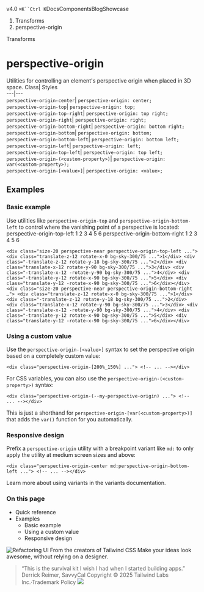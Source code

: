 v4.0
`⌘K``Ctrl K`DocsComponentsBlogShowcase
  1. Transforms
  2. perspective-origin


Transforms
# perspective-origin
Utilities for controlling an element's perspective origin when placed in 3D space.
Class| Styles  
---|---  
`perspective-origin-center`| `perspective-origin: center;`  
`perspective-origin-top`| `perspective-origin: top;`  
`perspective-origin-top-right`| `perspective-origin: top right;`  
`perspective-origin-right`| `perspective-origin: right;`  
`perspective-origin-bottom-right`| `perspective-origin: bottom right;`  
`perspective-origin-bottom`| `perspective-origin: bottom;`  
`perspective-origin-bottom-left`| `perspective-origin: bottom left;`  
`perspective-origin-left`| `perspective-origin: left;`  
`perspective-origin-top-left`| `perspective-origin: top left;`  
`perspective-origin-(<custom-property>)`| `perspective-origin: var(<custom-property>);`  
`perspective-origin-[<value>]`| `perspective-origin: <value>;`  
## Examples
### Basic example
Use utilities like `perspective-origin-top` and `perspective-origin-bottom-left` to control where the vanishing point of a perspective is located:
perspective-origin-top-left
1
2
3
4
5
6
perspective-origin-bottom-right
1
2
3
4
5
6
```
<div class="size-20 perspective-near perspective-origin-top-left ..."> <div class="translate-z-12 rotate-x-0 bg-sky-300/75 ...">1</div> <div class="-translate-z-12 rotate-y-18 bg-sky-300/75 ...">2</div> <div class="translate-x-12 rotate-y-90 bg-sky-300/75 ...">3</div> <div class="-translate-x-12 -rotate-y-90 bg-sky-300/75 ...">4</div> <div class="-translate-y-12 rotate-x-90 bg-sky-300/75 ...">5</div> <div class="translate-y-12 -rotate-x-90 bg-sky-300/75 ...">6</div></div><div class="size-20 perspective-near perspective-origin-bottom-right …"> <div class="translate-z-12 rotate-x-0 bg-sky-300/75 ...">1</div> <div class="-translate-z-12 rotate-y-18 bg-sky-300/75 ...">2</div> <div class="translate-x-12 rotate-y-90 bg-sky-300/75 ...">3</div> <div class="-translate-x-12 -rotate-y-90 bg-sky-300/75 ...">4</div> <div class="-translate-y-12 rotate-x-90 bg-sky-300/75 ...">5</div> <div class="translate-y-12 -rotate-x-90 bg-sky-300/75 ...">6</div></div>
```

### Using a custom value
Use the `perspective-origin-[<value>]` syntax to set the perspective origin based on a completely custom value:
```
<div class="perspective-origin-[200%_150%] ..."> <!-- ... --></div>
```

For CSS variables, you can also use the `perspective-origin-(<custom-property>)` syntax:
```
<div class="perspective-origin-(--my-perspective-origin) ..."> <!-- ... --></div>
```

This is just a shorthand for `perspective-origin-[var(<custom-property>)]` that adds the `var()` function for you automatically.
### Responsive design
Prefix a `perspective-origin` utility with a breakpoint variant like `md:` to only apply the utility at medium screen sizes and above:
```
<div class="perspective-origin-center md:perspective-origin-bottom-left ..."> <!-- ... --></div>
```

Learn more about using variants in the variants documentation.
### On this page
  * Quick reference
  * Examples
    * Basic example
    * Using a custom value
    * Responsive design


![Refactoring UI](https://tailwindcss.com/_next/image?url=%2F_next%2Fstatic%2Fmedia%2Fbook-promo.27d91093.png&w=256&q=75)
From the creators of Tailwind CSS
Make your ideas look awesome, without relying on a designer.
> “This is the survival kit I wish I had when I started building apps.”
> Derrick Reimer, SavvyCal
Copyright © 2025 Tailwind Labs Inc.·Trademark Policy
![](https://cdn.usefathom.com/?h=https%3A%2F%2Ftailwindcss.com&p=%2Fdocs%2Fperspective-origin&r=&sid=PMFMDJGK&qs=%7B%7D&cid=34285654)
